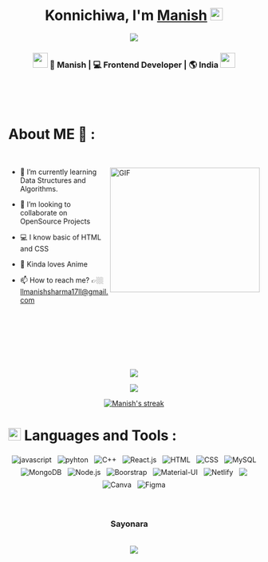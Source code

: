 <div align="center">
   <h1>Konnichiwa, I'm <a href="https://www.linkedin.com/in/manish-sharma-2a6778212/">Manish</a> <img src="https://media3.giphy.com/media/lN43HqgTKEczYIPMnK/giphy.gif?cid=ecf05e47b2kjotf69we5zyyj06es4hs7ldumnm8rcz9ybrh3&rid=giphy.gif&ct=s" width="25px"> </h1>
   
   
   <img src="https://media1.giphy.com/media/37Md3lHS7s6k2tHIp7/giphy.gif"> 
</div>

<div align="center">
<h3><img src="https://media0.giphy.com/media/lnz9SO8yVSS8dkeRqH/giphy.gif?cid=ecf05e47e6wsqqvcs6fyoolzail0o1vpmc7g0n53ormsvjtm&rid=giphy.gif&ct=s" width="30px"> 🤹 Manish | 💻 Frontend Developer | 🌎 India <img src="https://media3.giphy.com/media/dBAzFkcLmuRJJOFhj0/giphy.gif?cid=ecf05e47u8s3pq5kyv0fhgum0wy2aqmiyuqga91q85tdx8bv&rid=giphy.gif&ct=s" width="30"></h3>
</div>

<br/>
<br/>
<br/>

<h1>About ME 💬 :</h1>

<br />
<div>
<img align="right" height="250px" width="300px" alt="GIF" src="https://c.tenor.com/waCiJuYgAEAAAAAC/gojo-satoru.gif" />

 - 🌱 I’m currently learning Data Structures and Algorithms.
 
 - 👯 I’m looking to collaborate on OpenSource Projects
   
 - 💻 I know basic of HTML and CSS 
 
 - 🦋 Kinda loves Anime
 
 - 📫 How to reach me? 👉🏼 llmanishsharma17ll@gmail.com
</div>

<br/>
<br/>
<br/>
<br/>
<br/>
<br/>
<p align="center">
<a href="https://github.com/anuraghazra/github-readme-stats"> 
    <img  src="https://github-readme-stats.vercel.app/api?username=Manish-XD&&show_icons=true&theme=radical"/>
  </a>
</p>

<p align="center">
  <a href="https://github.com/anuraghazra/github-readme-stats"> 
    <img  src="https://github-readme-stats.vercel.app/api/top-langs/?username=Manish-XD&layout=compact&theme=radical"/>
  </a>
</p>

<p align="center">
    <a href="https://github.com/SubhamRaoniar28/github-readme-streak-stats">
        <img title="🔥 Get streak stats for your profile at git.io/streak-stats" alt="Manish's streak" src="https://github-readme-streak-stats.herokuapp.com/?user=Manish-XD&theme=radical&hide_border=true&stroke=0000&background=060A0CD0"/>
    </a>
</p>

<h1><img src="https://media2.giphy.com/media/hiJ9ypGI5tIKdwKoK2/giphy.gif?cid=ecf05e47v6iltubbjsqfvalx6ca5za9nxughsy3cbf6jwltv&rid=giphy.gif&ct=s" width="25px"> Languages and Tools :</h1>

<p align="center">
  <img src = "https://img.shields.io/badge/JavaScript-F7DF1E?style=for-the-badge&logo=javascript&logoColor=black"  alt="javascript" style="vertical-align:top; margin:4px" >
  <img src = "https://img.shields.io/badge/Python-FFD43B?style=for-the-badge&logo=python&logoColor=darkgreen"  alt="pyhton" style="vertical-align:top; margin:4px" >
  <img src = "https://img.shields.io/badge/C%2B%2B-00599C?style=for-the-badge&logo=c%2B%2B&logoColor=white"  alt="C++" style="vertical-align:top; margin:4px" >
  <img src = "https://img.shields.io/badge/React-20232A?style=for-the-badge&logo=react&logoColor=61DAFB"  alt="React.js" style="vertical-align:top; margin:4px" > 
  <img src = "https://img.shields.io/badge/HTML5-E34F26?style=for-the-badge&logo=html5&logoColor=white"  alt="HTML" style="vertical-align:top; margin:4px" >
  <img src = "https://img.shields.io/badge/CSS3-1572B6?style=for-the-badge&logo=css3&logoColor=white"  alt="CSS" style="vertical-align:top; margin:4px" >
  <img src = "https://img.shields.io/badge/MySQL-00000F?style=for-the-badge&logo=mysql&logoColor=white"  alt="MySQL" style="vertical-align:top; margin:4px" >
  <img src = "https://img.shields.io/badge/MongoDB-4EA94B?style=for-the-badge&logo=mongodb&logoColor=white"  alt="MongoDB" style="vertical-align:top; margin:4px" >
  <img src = "https://img.shields.io/badge/Node.js-43853D?style=for-the-badge&logo=node.js&logoColor=white"  alt="Node.js" style="vertical-align:top; margin:4px" >
  <img src = "https://img.shields.io/badge/Bootstrap-563D7C?style=for-the-badge&logo=bootstrap&logoColor=white"  alt="Boorstrap" style="vertical-align:top; margin:4px" >
  <img src = "https://img.shields.io/badge/Material--UI-0081CB?style=for-the-badge&logo=material-ui&logoColor=white"  alt="Material-UI" style="vertical-align:top; margin:4px" > 
   <img src = "https://img.shields.io/badge/Netlify-00C7B7?style=for-the-badge&logo=netlify&logoColor=white"  alt="Netlify" style="vertical-align:top; margin:4px" >
  <img src = "https://img.shields.io/badge/Adobe%20Illustrator-FF9A00?style=for-the-badge&logo=adobe%20illustrator&logoColor=white" style="vertical-align:top; margin:4px" > 
  <img src = "https://img.shields.io/badge/Canva-%2300C4CC.svg?&style=for-the-badge&logo=Canva&logoColor=white"  alt="Canva" style="vertical-align:top; margin:4px" > 
  <img src = "https://img.shields.io/badge/Figma-F24E1E?style=for-the-badge&logo=figma&logoColor=white"  alt="Figma" style="vertical-align:top; margin:4px" >

<br/>
<br/>
<h1></h1>
<div align="center">
<h3 >Sayonara <img src="https://media2.giphy.com/media/IdLrV7rsEkIllrENwI/giphy.gif?cid=ecf05e47huyfx1plodw5nbarij9v9c7atwvb4r8lsi11ycc9&rid=giphy.gif&ct=s" width="15px"></h3>
<br/>
<img src="https://media1.giphy.com/media/Q7pmmDVQ6AixW/giphy.gif?cid=ecf05e475ywvpqc4voqgvl1wz5i3q90wq1k9bqzjup54084n&rid=giphy.gif&ct=g">
</div>